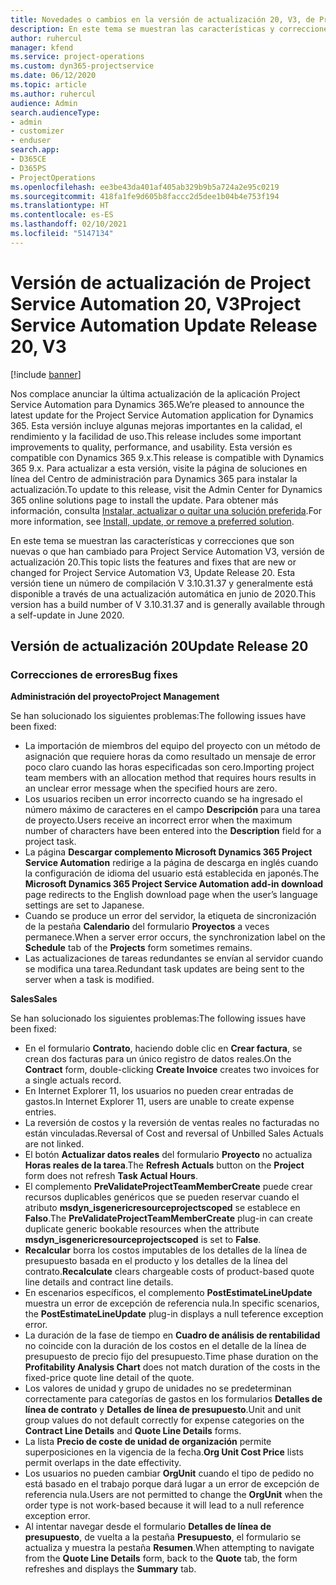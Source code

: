 ```yaml
---
title: Novedades o cambios en la versión de actualización 20, V3, de Project Service Automation
description: En este tema se muestran las características y correcciones disponibles en la Versión de actualización de Project Service Automation 20, V3
author: ruhercul
manager: kfend
ms.service: project-operations
ms.custom: dyn365-projectservice
ms.date: 06/12/2020
ms.topic: article
ms.author: ruhercul
audience: Admin
search.audienceType:
- admin
- customizer
- enduser
search.app:
- D365CE
- D365PS
- ProjectOperations
ms.openlocfilehash: ee3be43da401af405ab329b9b5a724a2e95c0219
ms.sourcegitcommit: 418fa1fe9d605b8faccc2d5dee1b04b4e753f194
ms.translationtype: HT
ms.contentlocale: es-ES
ms.lasthandoff: 02/10/2021
ms.locfileid: "5147134"
---
```

# <a name="project-service-automation-update-release-20-v3"></a><span data-ttu-id="4bb3c-103">Versión de actualización de Project Service Automation 20, V3</span><span class="sxs-lookup"><span data-stu-id="4bb3c-103">Project Service Automation Update Release 20, V3</span></span>

[!include [banner](../includes/psa-now-project-operations.md)]

<span data-ttu-id="4bb3c-104">Nos complace anunciar la última actualización de la aplicación Project Service Automation para Dynamics 365.</span><span class="sxs-lookup"><span data-stu-id="4bb3c-104">We’re pleased to announce the latest update for the Project Service Automation application for Dynamics 365.</span></span> <span data-ttu-id="4bb3c-105">Esta versión incluye algunas mejoras importantes en la calidad, el rendimiento y la facilidad de uso.</span><span class="sxs-lookup"><span data-stu-id="4bb3c-105">This release includes some important improvements to quality, performance, and usability.</span></span> <span data-ttu-id="4bb3c-106">Esta versión es compatible con Dynamics 365 9.x.</span><span class="sxs-lookup"><span data-stu-id="4bb3c-106">This release is compatible with Dynamics 365 9.x.</span></span> <span data-ttu-id="4bb3c-107">Para actualizar a esta versión, visite la página de soluciones en línea del Centro de administración para Dynamics 365 para instalar la actualización.</span><span class="sxs-lookup"><span data-stu-id="4bb3c-107">To update to this release, visit the Admin Center for Dynamics 365 online solutions page to install the update.</span></span> <span data-ttu-id="4bb3c-108">Para obtener más información, consulta [Instalar, actualizar o quitar una solución preferida](https://docs.microsoft.com/power-platform/admin/install-remove-preferred-solution).</span><span class="sxs-lookup"><span data-stu-id="4bb3c-108">For more information, see [Install, update, or remove a preferred solution](https://docs.microsoft.com/power-platform/admin/install-remove-preferred-solution).</span></span>

<span data-ttu-id="4bb3c-109">En este tema se muestran las características y correcciones que son nuevas o que han cambiado para Project Service Automation V3, versión de actualización 20.</span><span class="sxs-lookup"><span data-stu-id="4bb3c-109">This topic lists the features and fixes that are new or changed for Project Service Automation V3, Update Release 20.</span></span> <span data-ttu-id="4bb3c-110">Esta versión tiene un número de compilación V 3.10.31.37 y generalmente está disponible a través de una actualización automática en junio de 2020.</span><span class="sxs-lookup"><span data-stu-id="4bb3c-110">This version has a build number of V 3.10.31.37 and is generally available through a self-update in June 2020.</span></span>

## <a name="update-release-20"></a><span data-ttu-id="4bb3c-111">Versión de actualización 20</span><span class="sxs-lookup"><span data-stu-id="4bb3c-111">Update Release 20</span></span>

### <a name="bug-fixes"></a><span data-ttu-id="4bb3c-112">Correcciones de errores</span><span class="sxs-lookup"><span data-stu-id="4bb3c-112">Bug fixes</span></span>

<span data-ttu-id="4bb3c-113">**Administración del proyecto**</span><span class="sxs-lookup"><span data-stu-id="4bb3c-113">**Project Management**</span></span>

<span data-ttu-id="4bb3c-114">Se han solucionado los siguientes problemas:</span><span class="sxs-lookup"><span data-stu-id="4bb3c-114">The following issues have been fixed:</span></span>

- <span data-ttu-id="4bb3c-115">La importación de miembros del equipo del proyecto con un método de asignación que requiere horas da como resultado un mensaje de error poco claro cuando las horas especificadas son cero.</span><span class="sxs-lookup"><span data-stu-id="4bb3c-115">Importing project team members with an allocation method that requires hours results in an unclear error message when the specified hours are zero.</span></span>
- <span data-ttu-id="4bb3c-116">Los usuarios reciben un error incorrecto cuando se ha ingresado el número máximo de caracteres en el campo **Descripción** para una tarea de proyecto.</span><span class="sxs-lookup"><span data-stu-id="4bb3c-116">Users receive an incorrect error when the maximum number of characters have been entered into the **Description** field for a project task.</span></span>
- <span data-ttu-id="4bb3c-117">La página **Descargar complemento Microsoft Dynamics 365 Project Service Automation** redirige a la página de descarga en inglés cuando la configuración de idioma del usuario está establecida en japonés.</span><span class="sxs-lookup"><span data-stu-id="4bb3c-117">The **Microsoft Dynamics 365 Project Service Automation add-in download** page redirects to the English download page when the user’s language settings are set to Japanese.</span></span>
- <span data-ttu-id="4bb3c-118">Cuando se produce un error del servidor, la etiqueta de sincronización de la pestaña **Calendario** del formulario **Proyectos** a veces permanece.</span><span class="sxs-lookup"><span data-stu-id="4bb3c-118">When a server error occurs, the synchronization label on the **Schedule** tab of the **Projects** form sometimes remains.</span></span>
- <span data-ttu-id="4bb3c-119">Las actualizaciones de tareas redundantes se envían al servidor cuando se modifica una tarea.</span><span class="sxs-lookup"><span data-stu-id="4bb3c-119">Redundant task updates are being sent to the server when a task is modified.</span></span>

<span data-ttu-id="4bb3c-120">**Sales**</span><span class="sxs-lookup"><span data-stu-id="4bb3c-120">**Sales**</span></span>

<span data-ttu-id="4bb3c-121">Se han solucionado los siguientes problemas:</span><span class="sxs-lookup"><span data-stu-id="4bb3c-121">The following issues have been fixed:</span></span>

- <span data-ttu-id="4bb3c-122">En el formulario **Contrato**, haciendo doble clic en **Crear factura**, se crean dos facturas para un único registro de datos reales.</span><span class="sxs-lookup"><span data-stu-id="4bb3c-122">On the **Contract** form, double-clicking **Create Invoice** creates two invoices for a single actuals record.</span></span>
- <span data-ttu-id="4bb3c-123">En Internet Explorer 11, los usuarios no pueden crear entradas de gastos.</span><span class="sxs-lookup"><span data-stu-id="4bb3c-123">In Internet Explorer 11, users are unable to create expense entries.</span></span>
- <span data-ttu-id="4bb3c-124">La reversión de costos y la reversión de ventas reales no facturadas no están vinculadas.</span><span class="sxs-lookup"><span data-stu-id="4bb3c-124">Reversal of Cost and reversal of Unbilled Sales Actuals are not linked.</span></span>
- <span data-ttu-id="4bb3c-125">El botón **Actualizar datos reales** del formulario **Proyecto** no actualiza **Horas reales de la tarea**.</span><span class="sxs-lookup"><span data-stu-id="4bb3c-125">The **Refresh Actuals** button on the **Project** form does not refresh **Task Actual Hours**.</span></span>
- <span data-ttu-id="4bb3c-126">El complemento **PreValidateProjectTeamMemberCreate** puede crear recursos duplicables genéricos que se pueden reservar cuando el atributo **msdyn_isgenericresourceprojectscoped** se establece en **Falso**.</span><span class="sxs-lookup"><span data-stu-id="4bb3c-126">The **PreValidateProjectTeamMemberCreate** plug-in can create duplicate generic bookable resources when the attribute **msdyn_isgenericresourceprojectscoped** is set to **False**.</span></span>
- <span data-ttu-id="4bb3c-127">**Recalcular** borra los costos imputables de los detalles de la línea de presupuesto basada en el producto y los detalles de la línea del contrato.</span><span class="sxs-lookup"><span data-stu-id="4bb3c-127">**Recalculate** clears chargeable costs of product-based quote line details and contract line details.</span></span>
- <span data-ttu-id="4bb3c-128">En escenarios específicos, el complemento **PostEstimateLineUpdate** muestra un error de excepción de referencia nula.</span><span class="sxs-lookup"><span data-stu-id="4bb3c-128">In specific scenarios, the **PostEstimateLineUpdate** plug-in displays a null teference exception error.</span></span>
- <span data-ttu-id="4bb3c-129">La duración de la fase de tiempo en **Cuadro de análisis de rentabilidad** no coincide con la duración de los costos en el detalle de la línea de presupuesto de precio fijo del presupuesto.</span><span class="sxs-lookup"><span data-stu-id="4bb3c-129">Time phase duration on the **Profitability Analysis Chart** does not match duration of the costs in the fixed-price quote line detail of the quote.</span></span>
- <span data-ttu-id="4bb3c-130">Los valores de unidad y grupo de unidades no se predeterminan correctamente para categorías de gastos en los formularios **Detalles de línea de contrato** y **Detalles de línea de presupuesto**.</span><span class="sxs-lookup"><span data-stu-id="4bb3c-130">Unit and unit group values do not default correctly for expense categories on the **Contract Line Details** and **Quote Line Details** forms.</span></span>
- <span data-ttu-id="4bb3c-131">La lista **Precio de coste de unidad de organización** permite superposiciones en la vigencia de la fecha.</span><span class="sxs-lookup"><span data-stu-id="4bb3c-131">**Org Unit Cost Price** lists permit overlaps in the date effectivity.</span></span>
- <span data-ttu-id="4bb3c-132">Los usuarios no pueden cambiar **OrgUnit** cuando el tipo de pedido no está basado en el trabajo porque dará lugar a un error de excepción de referencia nula.</span><span class="sxs-lookup"><span data-stu-id="4bb3c-132">Users are not permitted to change the **OrgUnit** when the order type is not work-based because it will lead to a null reference exception error.</span></span>
- <span data-ttu-id="4bb3c-133">Al intentar navegar desde el formulario **Detalles de línea de presupuesto**, de vuelta a la pestaña **Presupuesto**, el formulario se actualiza y muestra la pestaña **Resumen**.</span><span class="sxs-lookup"><span data-stu-id="4bb3c-133">When attempting to navigate from the **Quote Line Details** form, back to the **Quote** tab, the form refreshes and displays the **Summary** tab.</span></span>
